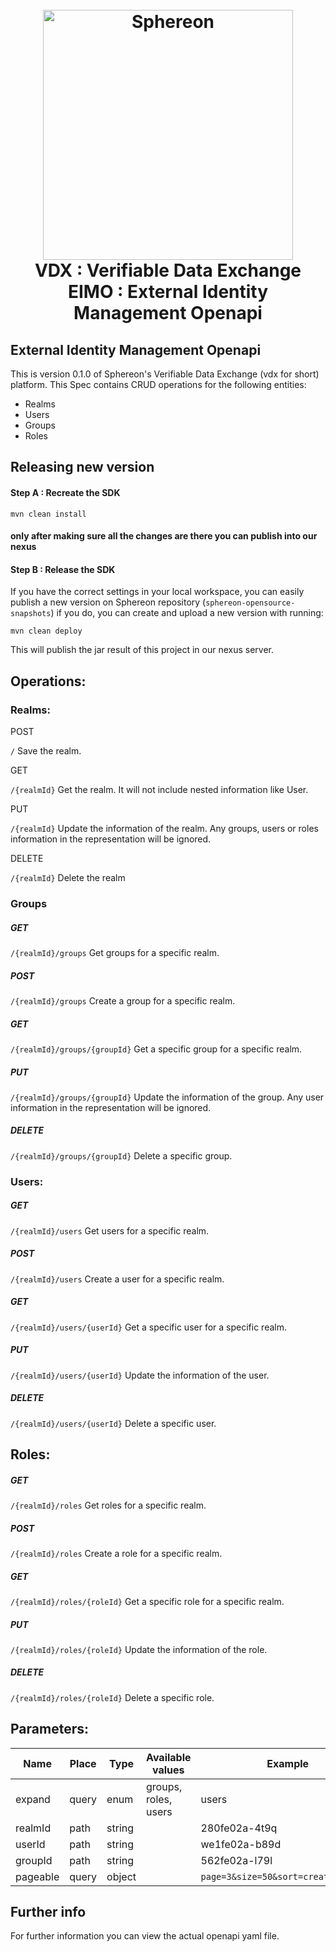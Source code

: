 <h1 align="center">
  <br>
  <a href="https://www.sphereon.com"><img src="https://sphereon.com/content/themes/sphereon/assets/img/logo.svg" alt="Sphereon" width="400"></a>
    <br>VDX : Verifiable Data Exchange 
    <br>EIMO : External Identity Management Openapi
  <br>
</h1>


## External Identity Management Openapi

This is version 0.1.0 of Sphereon's Verifiable Data Exchange (vdx for short) platform. This Spec contains CRUD operations for the following entities:
- Realms
- Users
- Groups
- Roles

## Releasing new version
#### Step A : Recreate the SDK

```
mvn clean install
```

#### only after making sure all the changes are there you can publish into our nexus

#### Step B : Release the SDK

If you have the correct settings in your local workspace, you can easily publish a new version on Sphereon repository (`sphereon-opensource-snapshots`)
if you do, you can create and upload a new version with running:

```
mvn clean deploy
```
This will publish the jar result of this project in our nexus server.

## Operations:

### Realms:
POST

`/` Save the realm.

GET

`/{realmId}` Get the realm. It will not include nested information like User.


PUT

`/{realmId}` Update the information of the realm. Any groups, users or roles information in the representation will be ignored.

DELETE

`/{realmId}` Delete the realm

### Groups
##### GET

`/{realmId}/groups` Get groups for a specific realm.

##### POST

`/{realmId}/groups` Create a group for a specific realm.

##### GET

`/{realmId}/groups/{groupId}` Get a specific group for a specific realm.

##### PUT
`/{realmId}/groups/{groupId}` Update the information of the group. Any user information in the representation will be ignored.

##### DELETE
`/{realmId}/groups/{groupId}` Delete a specific group.

### Users:
##### GET
`/{realmId}/users` Get users for a specific realm.

##### POST
`/{realmId}/users` Create a user for a specific realm.

##### GET
`/{realmId}/users/{userId}` Get a specific user for a specific realm.

##### PUT
`/{realmId}/users/{userId}` Update the information of the user.

##### DELETE
`/{realmId}/users/{userId}` Delete a specific user.

## Roles:
##### GET
`/{realmId}/roles` Get roles for a specific realm.

##### POST
`/{realmId}/roles` Create a role for a specific realm.

##### GET
`/{realmId}/roles/{roleId}` Get a specific role for a specific realm.

##### PUT
`/{realmId}/roles/{roleId}` Update the information of the role.

##### DELETE
`/{realmId}/roles/{roleId}` Delete a specific role.

## Parameters:

| Name     | Place | Type   | Available values     | Example                                                   |
|----------|-------|--------|----------------------|-----------------------------------------------------------|
| expand   | query | enum   | groups, roles, users | users                                                     |
| realmId  | path  | string |                      | 280fe02a-4t9q                                             |
| userId   | path  | string |                      | we1fe02a-b89d                                             |
| groupId  | path  | string |                      | 562fe02a-l79l                                             |
| pageable | query | object |                      | `page=3&size=50&sort=createdAt,DESC` |

## Further info
For further information you can view the actual openapi yaml file.

